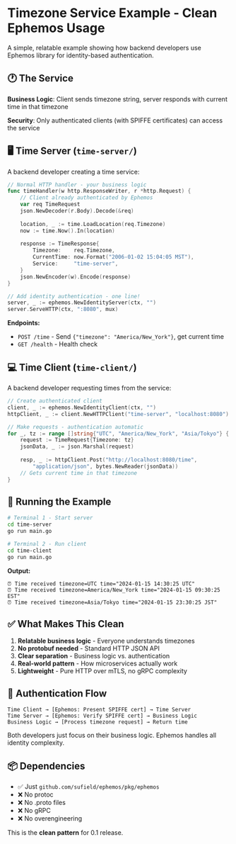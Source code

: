 # Timezone Service Example - Clean Ephemos Usage

A simple, relatable example showing how backend developers use Ephemos library for identity-based authentication.

## 🕐 **The Service**

**Business Logic**: Client sends timezone string, server responds with current time in that timezone

**Security**: Only authenticated clients (with SPIFFE certificates) can access the service

## 🖥️ **Time Server** (`time-server/`)

A backend developer creating a time service:

```go
// Normal HTTP handler - your business logic
func timeHandler(w http.ResponseWriter, r *http.Request) {
    // Client already authenticated by Ephemos
    var req TimeRequest
    json.NewDecoder(r.Body).Decode(&req)
    
    location, _ := time.LoadLocation(req.Timezone)
    now := time.Now().In(location)
    
    response := TimeResponse{
        Timezone:    req.Timezone,
        CurrentTime: now.Format("2006-01-02 15:04:05 MST"),
        Service:     "time-server",
    }
    json.NewEncoder(w).Encode(response)
}

// Add identity authentication - one line!
server, _ := ephemos.NewIdentityServer(ctx, "")
server.ServeHTTP(ctx, ":8080", mux)
```

**Endpoints:**
- `POST /time` - Send `{"timezone": "America/New_York"}`, get current time
- `GET /health` - Health check

## 💻 **Time Client** (`time-client/`)

A backend developer requesting times from the service:

```go
// Create authenticated client
client, _ := ephemos.NewIdentityClient(ctx, "")
httpClient, _ := client.NewHTTPClient("time-server", "localhost:8080")

// Make requests - authentication automatic
for _, tz := range []string{"UTC", "America/New_York", "Asia/Tokyo"} {
    request := TimeRequest{Timezone: tz}
    jsonData, _ := json.Marshal(request)
    
    resp, _ := httpClient.Post("http://localhost:8080/time", 
        "application/json", bytes.NewReader(jsonData))
    // Gets current time in that timezone
}
```

## 🚀 **Running the Example**

```bash
# Terminal 1 - Start server
cd time-server
go run main.go

# Terminal 2 - Run client  
cd time-client
go run main.go
```

**Output:**
```
⏰ Time received timezone=UTC time="2024-01-15 14:30:25 UTC"
⏰ Time received timezone=America/New_York time="2024-01-15 09:30:25 EST" 
⏰ Time received timezone=Asia/Tokyo time="2024-01-15 23:30:25 JST"
```

## ✅ **What Makes This Clean**

1. **Relatable business logic** - Everyone understands timezones
2. **No protobuf needed** - Standard HTTP JSON API
3. **Clear separation** - Business logic vs. authentication
4. **Real-world pattern** - How microservices actually work
5. **Lightweight** - Pure HTTP over mTLS, no gRPC complexity

## 🔐 **Authentication Flow**

```
Time Client → [Ephemos: Present SPIFFE cert] → Time Server
Time Server → [Ephemos: Verify SPIFFE cert] → Business Logic  
Business Logic → [Process timezone request] → Return time
```

Both developers just focus on their business logic. Ephemos handles all identity complexity.

## 📦 **Dependencies**

- ✅ Just `github.com/sufield/ephemos/pkg/ephemos`
- ❌ No protoc
- ❌ No .proto files  
- ❌ No gRPC
- ❌ No overengineering

This is the **clean pattern** for 0.1 release.